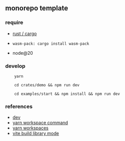 ## monorepo template

### require

- [rust / cargo](https://www.rust-lang.org/learn/get-started)

- ```wasm-pack: cargo install wasm-pack```

- node@20

### develop

```
    yarn
```

```
    cd crates/demo && npm run dev
```

```
    cd examples/start && npm install && npm run dev
```

### references

- [dev](https://dev.to/receter/how-to-create-a-react-component-library-using-vites-library-mode-4lma)
- [yarn workspace command](https://classic.yarnpkg.com/lang/en/docs/cli/workspace/)
- [yarn workspaces](https://classic.yarnpkg.com/lang/en/docs/workspaces/)
- [vite build library mode](https://vitejs.dev/guide/build#library-mode)